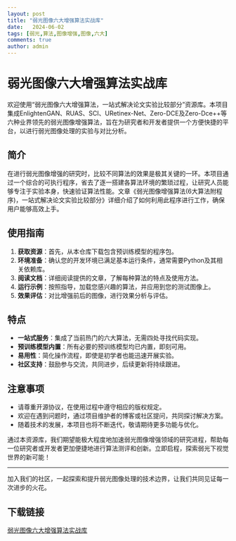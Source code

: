 ```yaml
---
layout: post
title: "弱光图像六大增强算法实战库"
date:   2024-06-02
tags: [弱光,算法,图像增强,图像,六大]
comments: true
author: admin
---
```

# 弱光图像六大增强算法实战库

欢迎使用“弱光图像六大增强算法，一站式解决论文实验比较部分”资源库。本项目集成EnlightenGAN、RUAS、SCI、URetinex-Net、Zero-DCE及Zero-Dce++等六种业界领先的弱光图像增强算法，旨在为研究者和开发者提供一个方便快捷的平台，以进行弱光图像处理的实验与对比分析。

## 简介

在进行弱光图像增强的研究时，比较不同算法的效果是极其关键的一环。本项目通过一个综合的可执行程序，省去了逐一搭建各算法环境的繁琐过程，让研究人员能够专注于实验本身，快速验证算法性能。文章《弱光图像增强算法(6大算法附程序)，一站式解决论文实验比较部分》详细介绍了如何利用此程序进行工作，确保用户能够高效上手。

## 使用指南

1. **获取资源**：首先，从本仓库下载包含预训练模型的程序包。
2. **环境准备**：确认您的开发环境已满足基本运行条件，通常需要Python及其相关依赖库。
3. **阅读文档**：详细阅读提供的文章，了解每种算法的特点及使用方法。
4. **运行示例**：按照指导，加载您感兴趣的算法，并应用到您的测试图像上。
5. **效果评估**：对比增强前后的图像，进行效果分析与评估。

## 特点

- **一站式服务**：集成了当前热门的六大算法，无需四处寻找代码实现。
- **预训练模型内置**：所有必要的预训练模型均已内置，即刻可用。
- **易用性**：简化操作流程，即使是初学者也能迅速开展实验。
- **社区支持**：鼓励参与交流，共同进步，后续更新将持续跟进。

## 注意事项

- 请尊重开源协议，在使用过程中遵守相应的版权规定。
- 欢迎在遇到问题时，通过项目维护者的博客或社区提问，共同探讨解决方案。
- 随着技术的发展，本项目也将不断迭代，敬请期待更多功能与优化。

通过本资源库，我们期望能极大程度地加速弱光图像增强领域的研究进程，帮助每一位研究者或开发者更加便捷地进行算法测评和创新。立即启程，探索弱光下视觉世界的新可能！

---

加入我们的社区，一起探索和提升弱光图像处理的技术边界，让我们共同见证每一次进步的火花。

## 下载链接

[弱光图像六大增强算法实战库](https://pan.quark.cn/s/a47f80c6fa51)